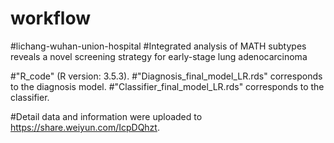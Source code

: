 # workflow
#lichang-wuhan-union-hospital
#Integrated analysis of MATH subtypes reveals a novel screening strategy for early-stage lung adenocarcinoma

#"R_code"  (R version: 3.5.3).
#"Diagnosis_final_model_LR.rds" corresponds to the diagnosis model.
#"Classifier_final_model_LR.rds" corresponds to the classifier.

#Detail data and information were uploaded to https://share.weiyun.com/IcpDQhzt.
